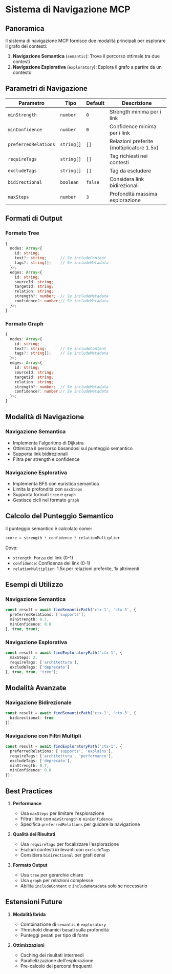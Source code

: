 # Sistema di Navigazione MCP

## Panoramica

Il sistema di navigazione MCP fornisce due modalità principali per esplorare il grafo dei contesti:

1. **Navigazione Semantica** (`semantic`): Trova il percorso ottimale tra due contesti
2. **Navigazione Esplorativa** (`exploratory`): Esplora il grafo a partire da un contesto

## Parametri di Navigazione

| Parametro | Tipo | Default | Descrizione |
|-----------|------|---------|-------------|
| `minStrength` | `number` | `0` | Strength minima per i link |
| `minConfidence` | `number` | `0` | Confidence minima per i link |
| `preferredRelations` | `string[]` | `[]` | Relazioni preferite (moltiplicatore 1.5x) |
| `requireTags` | `string[]` | `[]` | Tag richiesti nei contesti |
| `excludeTags` | `string[]` | `[]` | Tag da escludere |
| `bidirectional` | `boolean` | `false` | Considera link bidirezionali |
| `maxSteps` | `number` | `3` | Profondità massima esplorazione |

## Formati di Output

### Formato Tree
```typescript
{
  nodes: Array<{
    id: string;
    text?: string;      // Se includeContent
    tags?: string[];    // Se includeMetadata
  }>;
  edges: Array<{
    id: string;
    sourceId: string;
    targetId: string;
    relation: string;
    strength?: number;  // Se includeMetadata
    confidence?: number;// Se includeMetadata
  }>;
}
```

### Formato Graph
```typescript
{
  nodes: Array<{
    id: string;
    text?: string;      // Se includeContent
    tags?: string[];    // Se includeMetadata
  }>;
  edges: Array<{
    id: string;
    sourceId: string;
    targetId: string;
    relation: string;
    strength?: number;  // Se includeMetadata
    confidence?: number;// Se includeMetadata
  }>;
}
```

## Modalità di Navigazione

### Navigazione Semantica
- Implementa l'algoritmo di Dijkstra
- Ottimizza il percorso basandosi sul punteggio semantico
- Supporta link bidirezionali
- Filtra per strength e confidence

### Navigazione Esplorativa
- Implementa BFS con euristica semantica
- Limita la profondità con `maxSteps`
- Supporta formati `tree` e `graph`
- Gestisce cicli nel formato `graph`

## Calcolo del Punteggio Semantico

Il punteggio semantico è calcolato come:
```typescript
score = strength * confidence * relationMultiplier
```

Dove:
- `strength`: Forza del link (0-1)
- `confidence`: Confidenza del link (0-1)
- `relationMultiplier`: 1.5x per relazioni preferite, 1x altrimenti

## Esempi di Utilizzo

### Navigazione Semantica
```typescript
const result = await findSemanticPath('ctx-1', 'ctx-3', {
  preferredRelations: ['supports'],
  minStrength: 0.7,
  minConfidence: 0.8
}, true, true);
```

### Navigazione Esplorativa
```typescript
const result = await findExploratoryPath('ctx-1', {
  maxSteps: 2,
  requireTags: ['architettura'],
  excludeTags: ['deprecato']
}, true, true, 'tree');
```

## Modalità Avanzate

### Navigazione Bidirezionale
```typescript
const result = await findSemanticPath('ctx-1', 'ctx-3', {
  bidirectional: true
});
```

### Navigazione con Filtri Multipli
```typescript
const result = await findExploratoryPath('ctx-1', {
  preferredRelations: ['supports', 'explains'],
  requireTags: ['architettura', 'performance'],
  excludeTags: ['deprecato'],
  minStrength: 0.7,
  minConfidence: 0.8
});
```

## Best Practices

1. **Performance**
   - Usa `maxSteps` per limitare l'esplorazione
   - Filtra i link con `minStrength` e `minConfidence`
   - Specifica `preferredRelations` per guidare la navigazione

2. **Qualità dei Risultati**
   - Usa `requireTags` per focalizzare l'esplorazione
   - Escludi contesti irrilevanti con `excludeTags`
   - Considera `bidirectional` per grafi densi

3. **Formato Output**
   - Usa `tree` per gerarchie chiare
   - Usa `graph` per relazioni complesse
   - Abilita `includeContent` e `includeMetadata` solo se necessario

## Estensioni Future

1. **Modalità Ibrida**
   - Combinazione di `semantic` e `exploratory`
   - Threshold dinamici basati sulla profondità
   - Punteggi pesati per tipo di fonte

2. **Ottimizzazioni**
   - Caching dei risultati intermedi
   - Parallelizzazione dell'esplorazione
   - Pre-calcolo dei percorsi frequenti 
